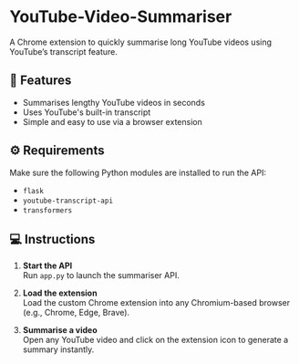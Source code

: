 # YouTube-Video-Summariser

A Chrome extension to quickly summarise long YouTube videos using YouTube’s transcript feature.

## 🚀 Features

- Summarises lengthy YouTube videos in seconds
- Uses YouTube's built-in transcript
- Simple and easy to use via a browser extension

## ⚙️ Requirements

Make sure the following Python modules are installed to run the API:

- `flask`
- `youtube-transcript-api`
- `transformers`

## 💻 Instructions

1. **Start the API**  
   Run `app.py` to launch the summariser API.

2. **Load the extension**  
   Load the custom Chrome extension into any Chromium-based browser (e.g., Chrome, Edge, Brave).

3. **Summarise a video**  
   Open any YouTube video and click on the extension icon to generate a summary instantly.
